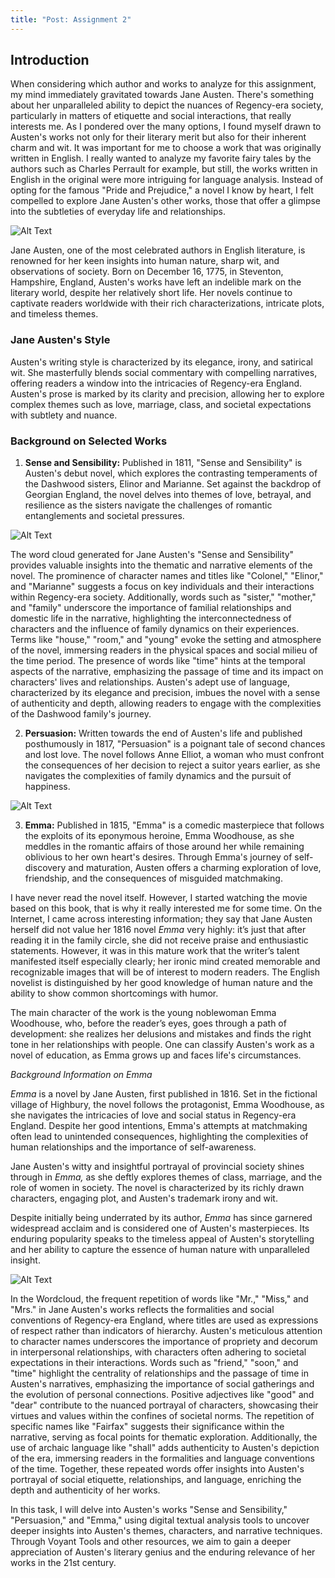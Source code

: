 ```yaml
---
title: "Post: Assignment 2"
---
```


## Introduction

When considering which author and works to analyze for this assignment, my mind immediately gravitated towards Jane Austen. There's something about her unparalleled ability to depict the nuances of Regency-era society, particularly in matters of etiquette and social interactions, that really interests me. As I pondered over the many options, I found myself drawn to Austen's works not only for their literary merit but also for their inherent charm and wit. It was important for me to choose a work that was originally written in English. I really wanted to analyze my favorite fairy tales by the authors such as Charles Perrault for example, but still, the works written in English in the original were more intriguing for language analysis. Instead of opting for the famous "Pride and Prejudice," a novel I know by heart, I felt compelled to explore Jane Austen's other works, those that offer a glimpse into the subtleties of everyday life and relationships.

![Alt Text](/assets/images/imageJane.jpg)

Jane Austen, one of the most celebrated authors in English literature, is renowned for her keen insights into human nature, sharp wit, and observations of society. Born on December 16, 1775, in Steventon, Hampshire, England, Austen's works have left an indelible mark on the literary world, despite her relatively short life. Her novels continue to captivate readers worldwide with their rich characterizations, intricate plots, and timeless themes.

### Jane Austen's Style

Austen's writing style is characterized by its elegance, irony, and satirical wit. She masterfully blends social commentary with compelling narratives, offering readers a window into the intricacies of Regency-era England. Austen's prose is marked by its clarity and precision, allowing her to explore complex themes such as love, marriage, class, and societal expectations with subtlety and nuance.

### Background on Selected Works

1. **Sense and Sensibility:** Published in 1811, "Sense and Sensibility" is Austen's debut novel, which explores the contrasting temperaments of the Dashwood sisters, Elinor and Marianne. Set against the backdrop of Georgian England, the novel delves into themes of love, betrayal, and resilience as the sisters navigate the challenges of romantic entanglements and societal pressures.

![Alt Text](/assets/images/imageSense.jpg)

The word cloud generated for Jane Austen's "Sense and Sensibility" provides valuable insights into the thematic and narrative elements of the novel. The prominence of character names and titles like "Colonel," "Elinor," and "Marianne" suggests a focus on key individuals and their interactions within Regency-era society. Additionally, words such as "sister," "mother," and "family" underscore the importance of familial relationships and domestic life in the narrative, highlighting the interconnectedness of characters and the influence of family dynamics on their experiences. Terms like "house," "room," and "young" evoke the setting and atmosphere of the novel, immersing readers in the physical spaces and social milieu of the time period. The presence of words like "time" hints at the temporal aspects of the narrative, emphasizing the passage of time and its impact on characters' lives and relationships. Austen's adept use of language, characterized by its elegance and precision, imbues the novel with a sense of authenticity and depth, allowing readers to engage with the complexities of the Dashwood family's journey. 



2. **Persuasion:** Written towards the end of Austen's life and published posthumously in 1817, "Persuasion" is a poignant tale of second chances and lost love. The novel follows Anne Elliot, a woman who must confront the consequences of her decision to reject a suitor years earlier, as she navigates the complexities of family dynamics and the pursuit of happiness.

![Alt Text](/assets/images/imageAnne.jpg)

3. **Emma:** Published in 1815, "Emma" is a comedic masterpiece that follows the exploits of its eponymous heroine, Emma Woodhouse, as she meddles in the romantic affairs of those around her while remaining oblivious to her own heart's desires. Through Emma's journey of self-discovery and maturation, Austen offers a charming exploration of love, friendship, and the consequences of misguided matchmaking.

I have never read the novel itself.  However, I started watching the movie based on this book, that is why it really interested me for some time.  On the Internet, I came across interesting information; they say that Jane Austen herself did not value her 1816 novel *Emma* very highly: it’s just that after reading it in the family circle, she did not receive praise and enthusiastic statements. However, it was in this mature work that the writer’s talent manifested itself especially clearly; her ironic mind created memorable and recognizable images that will be of interest to modern readers. The English novelist is distinguished by her good knowledge of human nature and the ability to show common shortcomings with humor.

The main character of the work is the young noblewoman Emma Woodhouse, who, before the reader’s eyes, goes through a path of development: she realizes her delusions and mistakes and finds the right tone in her relationships with people. One can classify Austen's work as a novel of education, as Emma grows up and faces life's circumstances.

*Background Information on Emma*

*Emma* is a novel by Jane Austen, first published in 1816. Set in the fictional village of Highbury, the novel follows the protagonist, Emma Woodhouse, as she navigates the intricacies of love and social status in Regency-era England. Despite her good intentions, Emma's attempts at matchmaking often lead to unintended consequences, highlighting the complexities of human relationships and the importance of self-awareness.

Jane Austen's witty and insightful portrayal of provincial society shines through in *Emma,* as she deftly explores themes of class, marriage, and the role of women in society. The novel is characterized by its richly drawn characters, engaging plot, and Austen's trademark irony and wit.

Despite initially being underrated by its author, *Emma* has since garnered widespread acclaim and is considered one of Austen's masterpieces. Its enduring popularity speaks to the timeless appeal of Austen's storytelling and her ability to capture the essence of human nature with unparalleled insight.

![Alt Text](/assets/images/imageEmma.jpg)

In the Wordcloud, the frequent repetition of words like "Mr.," "Miss," and "Mrs." in Jane Austen's works reflects the formalities and social conventions of Regency-era England, where titles are used as expressions of respect rather than indicators of hierarchy. Austen's meticulous attention to character names underscores the importance of propriety and decorum in interpersonal relationships, with characters often adhering to societal expectations in their interactions. Words such as "friend," "soon," and "time" highlight the centrality of relationships and the passage of time in Austen's narratives, emphasizing the importance of social gatherings and the evolution of personal connections. Positive adjectives like "good" and "dear" contribute to the nuanced portrayal of characters, showcasing their virtues and values within the confines of societal norms. The repetition of specific names like "Fairfax" suggests their significance within the narrative, serving as focal points for thematic exploration. Additionally, the use of archaic language like "shall" adds authenticity to Austen's depiction of the era, immersing readers in the formalities and language conventions of the time. Together, these repeated words offer insights into Austen's portrayal of social etiquette, relationships, and language, enriching the depth and authenticity of her works.




In this task, I will delve into Austen's works "Sense and Sensibility," "Persuasion," and "Emma," using digital textual analysis tools to uncover deeper insights into Austen's themes, characters, and narrative techniques. Through Voyant Tools and other resources, we aim to gain a deeper appreciation of Austen's literary genius and the enduring relevance of her works in the 21st century.
